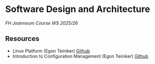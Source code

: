 # Software Design and Architecture

_FH Joanneum Course WS 2025/26_

## Resources

- Linux Platform (Egon Teiniker) [Github](https://github.com/teiniker/teiniker-lectures-computerscience/tree/master/linux)
- Introduction to Configuration Management (Egon Teiniker) [Github](https://github.com/teiniker/teiniker-lectures-embedded-cxx/tree/main/configuration-management)
